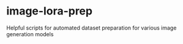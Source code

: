 # image-lora-prep
Helpful scripts for automated dataset preparation for various image generation models

